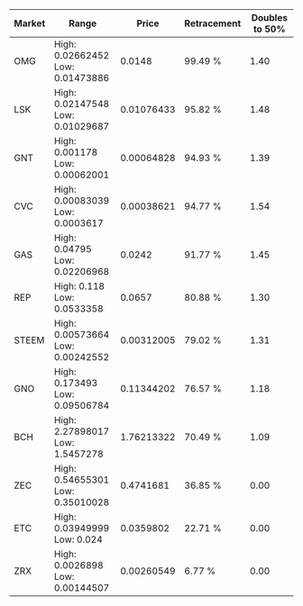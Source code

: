 | Market | Range | Price| Retracement | Doubles to 50% |
| --- | --- | --- | --- | --- |
| OMG | High: 0.02662452<br />Low: 0.01473886 | 0.0148 | 99.49 % | 1.40 |
| LSK | High: 0.02147548<br />Low: 0.01029687 | 0.01076433 | 95.82 % | 1.48 |
| GNT | High: 0.001178<br />Low: 0.00062001 | 0.00064828 | 94.93 % | 1.39 |
| CVC | High: 0.00083039<br />Low: 0.0003617 | 0.00038621 | 94.77 % | 1.54 |
| GAS | High: 0.04795<br />Low: 0.02206968 | 0.0242 | 91.77 % | 1.45 |
| REP | High: 0.118<br />Low: 0.0533358 | 0.0657 | 80.88 % | 1.30 |
| STEEM | High: 0.00573664<br />Low: 0.00242552 | 0.00312005 | 79.02 % | 1.31 |
| GNO | High: 0.173493<br />Low: 0.09506784 | 0.11344202 | 76.57 % | 1.18 |
| BCH | High: 2.27898017<br />Low: 1.5457278 | 1.76213322 | 70.49 % | 1.09 |
| ZEC | High: 0.54655301<br />Low: 0.35010028 | 0.4741681 | 36.85 % | 0.00 |
| ETC | High: 0.03949999<br />Low: 0.024 | 0.0359802 | 22.71 % | 0.00 |
| ZRX | High: 0.0026898<br />Low: 0.00144507 | 0.00260549 | 6.77 % | 0.00 |
